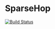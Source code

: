 # SparseHop

[![Build Status](https://github.com/leonardodibari/SparseHop.jl/actions/workflows/CI.yml/badge.svg?branch=main)](https://github.com/leonardodibari/SparseHop.jl/actions/workflows/CI.yml?query=branch%3Amain)
